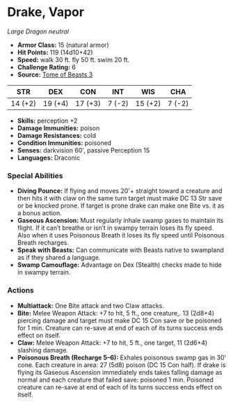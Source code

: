 # Drake, Vapor

*Large* *Dragon* *neutral*

- **Armor Class:** 15 (natural armor)
- **Hit Points:** 119 (14d10+42)
- **Speed:** walk 30 ft. fly 50 ft. swim 20 ft.
- **Challenge Rating:** 6
- **Source:** [Tome of Beasts 3](https://koboldpress.com/kpstore/product/tome-of-beasts-2-for-5th-edition/)

| STR | DEX | CON | INT | WIS | CHA |
| --- | --- | --- | --- | --- | --- |
| 14 (+2) | 19 (+4) | 17 (+3) | 7 (-2) | 15 (+2) | 7 (-2) |

- **Skills:** perception +2
- **Damage Immunities:** poison
- **Damage Resistances:** cold
- **Condition Immunities:** poisoned
- **Senses:** darkvision 60', passive Perception 15
- **Languages:** Draconic
### Special Abilities
- **Diving Pounce:** If flying and moves 20'+ straight toward a creature and then hits it with claw on the same turn target must make DC 13 Str save or be knocked prone. If target is prone drake can make one Bite vs. it as a bonus action.
- **Gaseous Ascension:** Must regularly inhale swamp gases to maintain its flight. If it can’t breathe or isn’t in swampy terrain loses its fly speed. Also when it uses Poisonous Breath it loses its fly speed until Poisonous Breath recharges.
- **Speak with Beasts:** Can communicate with Beasts native to swampland as if they shared a language.
- **Swamp Camouflage:** Advantage on Dex (Stealth) checks made to hide in swampy terrain.
### Actions
- **Multiattack:** One Bite attack and two Claw attacks.
- **Bite:** Melee Weapon Attack: +7 to hit, 5 ft., one creature,. 13 (2d8+4) piercing damage and target must make DC 15 Con save or be poisoned for 1 min. Creature can re-save at end of each of its turns success ends effect on itself.
- **Claw:** Melee Weapon Attack: +7 to hit, 5 ft., one target, 11 (2d6+4) slashing damage.
- **Poisonous Breath (Recharge 5–6):** Exhales poisonous swamp gas in 30' cone. Each creature in area: 27 (5d8) poison (DC 15 Con half). If drake is flying its Gaseous Ascension immediately ends takes falling damage as normal and each creature that failed save: poisoned 1 min. Poisoned creature can re-save at end of each of its turns success ends effect on itself.
